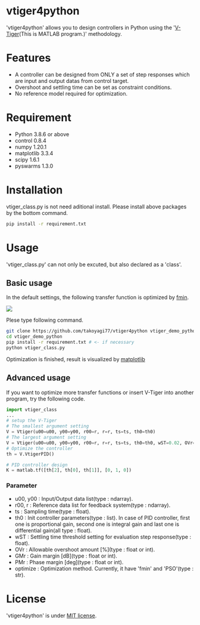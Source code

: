 # vtiger4python

'vtiger4python' allows you to design controllers in Python using the '[V-Tiger](https://github.com/kosaka3/vtiger_matlab)(This is MATLAB program.)' methodology.



# Features

* A controller can be designed from ONLY a set of step responses which are input and output datas from control target.
* Overshoot and settling time can be set as constraint conditions.
* No reference model required for optimization.

# Requirement

* Python 3.8.6 or above
* control 0.8.4
* numpy 1.20.1
* matplotlib 3.3.4
* scipy 1.6.1
* pyswarms 1.3.0

# Installation

vtiger_class.py is not need aditional install.
Please install above packages by the bottom command.

```bash
pip install -r requirement.txt
```

# Usage

'vtiger_class.py' can not only be excuted, but also declared as a 'class'.

## Basic usage

In the default settings, the following transfer function is optimized by [fmin](https://docs.scipy.org/doc/scipy/reference/generated/scipy.optimize.fmin.html).

<img src='https://latex.codecogs.com/png.latex?G\left(s\right)&space;=&space;{\frac{5}{0.01s^2&plus;0.2s&plus;10}}' />

Plese type following command.


```bash
git clone https://github.com/takoyagi77/vtiger4python vtiger_demo_python
cd vtiger_demo_python
pip install -r requirement.txt # <- if necessary
python vtiger_class.py
```

Optimization is finished, result is visualized by [matplotlib](https://matplotlib.org)


## Advanced usage

If you want to optimize more transfer functions or insert V-Tiger into another program, try the following code.

```python
import vtiger_class
...
# setup the V-Tiger
# The smallest argument setting
V = Vtiger(u00=u00, y00=y00, r00=r, r=r, ts=ts, th0=th0)
# The largest argument setting
V = Vtiger(u00=u00, y00=y00, r00=r, r=r, ts=ts, th0=th0, wST=0.02, OVr=2, GMr=3, PMr=20, optimize='PSO')
# Optimize the controller
th = V.VtigerPID()

# PID controller design
K = matlab.tf([th[2], th[0], th[1]], [0, 1, 0])
```

### Parameter

* u00, y00 : Input/Output data list(type : ndarray).
* r00, r   : Reference data list for feedback system(type : ndarray).
* ts       : Sampling time(type : float).
* th0      : Init controller parameters(type : list). In case of PID controller, first one is proportional gain, second one is integral gain and last one is differential gain(all type : float).
* wST      : Settling time threshold setting for evaluation step response(type : float).
* OVr      : Allowable overshoot amount \[%\](type : float or int).
* GMr      : Gain margin \[dB\](type : float or int).
* PMr      : Phase margin \[deg\](type : float or int).
* optimize : Optimization method. Currently, it have 'fmin' and 'PSO'(type : str).





# License

'vtiger4python' is under [MIT license](https://en.wikipedia.org/wiki/MIT_License).